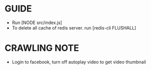 # GUIDE
  - Run [NODE src/index.js]
  - To delete all cache of redis server. run [redis-cli FLUSHALL]

# CRAWLING NOTE
  - Login to facebook, turn off autoplay video to get video thumbnail